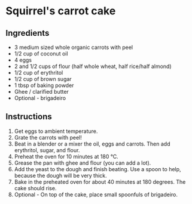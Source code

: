 # Squirrel's carrot cake

## Ingredients

- 3 medium sized whole organic carrots with peel
- 1/2 cup of coconut oil
- 4 eggs
- 2 and 1/2 cups of flour (half whole wheat, half rice/half almond)
- 1/2 cup of erythritol
- 1/2 cup of brown sugar
- 1 tbsp of baking powder
- Ghee / clarified butter
- Optional - brigadeiro

## Instructions

1. Get eggs to ambient temperature. 
1. Grate the carrots with peel!
1. Beat in a blender or a mixer the oil, eggs and carrots. Then add erythritol, sugar, and flour.
1. Preheat the oven for 10 minutes at 180 °C.
1. Grease the pan with ghee and flour (you can add a lot).
1. Add the yeast to the dough and finish beating. Use a spoon to help, because the dough will be very thick.
1. Bake in the preheated oven for about 40 minutes at 180 degrees. The cake should rise.
1. Optional - On top of the cake, place small spoonfuls of brigadeiro.
